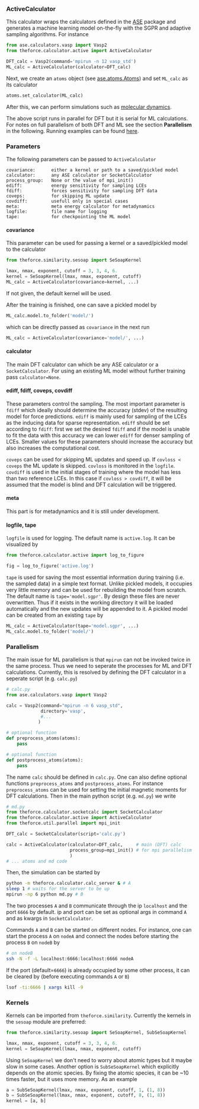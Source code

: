 <!-- #region -->
### ActiveCalculator
This calculator wraps the calculators defined in the 
[ASE](https://wiki.fysik.dtu.dk/ase/) package and 
generates a machine learning model on-the-fly
with the SGPR and adaptive sampling algorithms.
For instance
```python
from ase.calculators.vasp import Vasp2
from theforce.calculator.active import ActiveCalculator

DFT_calc = Vasp2(command='mpirun -n 12 vasp_std')
ML_calc = ActiveCalculator(calculator=DFT_calc)
```
Next, we create an `atoms` object 
(see [ase.atoms.Atoms](https://wiki.fysik.dtu.dk/ase/ase/atoms.html))
and set `ML_calc` as its calculator
```python
atoms.set_calculator(ML_calc)
```
After this, we can perform simulations such as 
[molecular dynamics](https://wiki.fysik.dtu.dk/ase/ase/md.html).

The above script runs in parallel for DFT but 
it is serial for ML calculations.
For notes on full parallelism of both DFT and ML 
see the section **Parallelism** in the following.
Running examples can be found 
[here](https://github.com/amirhajibabaei/AutoForce/tree/master/templates).

### Parameters
The following parameters can be passed to `ActiveCalculator`
```
covariance:      either a kernel or path to a saved/pickled model
calculator:      any ASE calculator or SocketCalculator
process_group:   None or the value of mpi_init()
ediff:           energy sensitivity for sampling LCEs
fdiff:           forces sensitivity for sampling DFT data
coveps:          for skipping ML update
covdiff:         usefull only in special cases
meta:            meta energy calculator for metadynamics
logfile:         file name for logging
tape:            for checkpointing the ML model
```
#### covariance
This parameter can be used for passing a kernel
or a saved/pickled model to the calculator
```python
from theforce.similarity.sesoap import SeSoapKernel

lmax, nmax, exponent, cutoff = 3, 3, 4, 6.
kernel = SeSoapKernel(lmax, nmax, exponent, cutoff)
ML_calc = ActiveCalculator(covariance=kernel, ...)
```
If not given, the default kernel will be used.

After the training is finished, one can save a pickled
model by
```python
ML_calc.model.to_folder('model/')
```
which can be directly passed as `covariance`
in the next run
```python
ML_calc = ActiveCalculator(covariance='model/', ...)
```

#### calculator
The main DFT calculator can which be any ASE 
calculator or a `SocketCalculator`.
For using an existing ML model without further 
training pass `calculator=None`.

#### ediff, fdiff, coveps, covdiff
These parameters control the sampling.
The most important parameter is `fdiff` which 
ideally should determine the accuracy (stdev) of
the resulting model for force predictions.
`ediff` is mainly used for sampling of the LCEs
as the inducing data for sparse representation.
`ediff` should be set according to `fdiff`:
first we set the desired `fdiff` and if 
the model is unable to fit the data with 
this accuracy we can lower `ediff` for
denser sampling of LCEs.
Smaller values for these parameters should
increase the accuracy but also increases the
computational cost.

`coveps` can be used for skipping ML updates
and speed up.
If `covloss < coveps` the ML update is skipped.
`covloss` is monitored in the `logfile`.
`covdiff` is used in the initial stages of 
training where the model has less than two
reference LCEs.
In this case if `covloss > covdiff`, it will
be assumed that the model is blind and DFT 
calculation will be triggered.

#### meta
This part is for metadynamics and it is still under development.

#### logfile, tape
`logfile` is used for logging.
The default name is `active.log`.
It can be visualized by
```python
from theforce.calculator.active import log_to_figure

fig = log_to_figure('active.log')
```

`tape` is used for saving the most essential 
information during training (i.e. the sampled data) 
in a simple text format.
Unlike pickled models, it occupies very little memory
and can be used for rebuilding the model from scratch.
The default name is `tape='model.sgpr'`.
By design these files are never overwritten. 
Thus if it exists in the working directory it will 
be loaded automatically and the new updates will be
appended to it.
A pickled model can be created from an existing `tape` by
```python
ML_calc = ActiveCalculator(tape='model.sgpr', ...)
ML_calc.model.to_folder('model/')
```

### Parallelism
The main issue for ML parallelism is that `mpirun` 
can not be invoked twice in the same process.
Thus we need to seperate the processes for ML 
and DFT calculations.
Currently, this is resolved by defining the DFT 
calculator in a seperate script (e.g. `calc.py`)
```python
# calc.py
from ase.calculators.vasp import Vasp2

calc = Vasp2(command="mpirun -n 6 vasp_std", 
             directory='vasp',
             #...
            )

# optional function
def preprocess_atoms(atoms):
    pass

# optional function
def postprocess_atoms(atoms):
    pass
```
The name `calc` should be defined in `calc.py`.
One can also define optional functions 
`preprocess_atoms` and `postprocess_atoms`.
For instance `preprocess_atoms` can be used for 
setting the initial magnetic moments for DFT 
calculations.
Then in the main python script (e.g. `md.py`)
we write
```python
# md.py
from theforce.calculator.socketcalc import SocketCalculator
from theforce.calculator.active import ActiveCalculator
from theforce.util.parallel import mpi_init

DFT_calc = SocketCalculator(script='calc.py')

calc = ActiveCalculator(calculator=DFT_calc,     # main (DFT) calc
                        process_group=mpi_init() # for mpi parallelism
                        )
# ... atoms and md code
```
Then, the simulation can be started by
```sh
python -m theforce.calculator.calc_server & # A
sleep 1 # waits for the server to be up
mpirun -np 6 python md.py # B
```
The two processes `A` and `B` communicate 
through the ip `localhost` and the port `6666` by default.
ip and port can be set as optional args in command `A`
and as kwargs in `SocketCalculator`.

Commands `A` and `B` can be started on different nodes.
For instance, one can start the process `A` on `nodeA` 
and connect the nodes before starting the process `B` 
on `nodeB` by
```sh
# on nodeB
ssh -N -f -L localhost:6666:localhost:6666 nodeA
```
If the port (default=`6666`) is already occupied 
by some other process, it can be cleared by 
(before executing commands `A` or `B`)
```sh
lsof -ti:6666 | xargs kill -9
```

### Kernels

Kernels can be imported from `theforce.similarity`.
Currently the kernels in the `sesoap` module are preferred:
```python
from theforce.similarity.sesoap import SeSoapKernel, SubSeSoapKernel

lmax, nmax, exponent, cutoff = 3, 3, 4, 6.
kernel = SeSoapKernel(lmax, nmax, exponent, cutoff)
```
Using `SeSoapKernel` we don't need to worry about atomic types
but it maybe slow in some cases. 
Another option is `SubSeSoapKernel` which explicitly depends on the atomic species.
By fixing the atomic species, it can be ~10 times faster, but it uses more memory.
As an example
```python
a = SubSeSoapKernel(lmax, nmax, exponent, cutoff, 1, (1, 8))
b = SubSeSoapKernel(lmax, nmax, exponent, cutoff, 8, (1, 8))
kernel = [a, b]
```
<!-- #endregion -->
